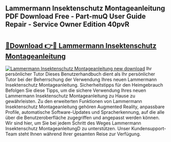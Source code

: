 ## Lammermann Insektenschutz Montageanleitung PDF Download Free - Part-muQ User Guide Repair - Service Owner Edition 40pvR

# <h2><a href="http://df8rkg.blite.top/?on=Lammermann+Insektenschutz+Montageanleitung">🔗Download 👉🔴 Lammermann Insektenschutz Montageanleitung</a></h2>

[![Lammermann Insektenschutz Montageanleitung new download](https://i.imgur.com/lujVjoI.png)](http://df8rkg.blite.top/?on=Lammermann+Insektenschutz+Montageanleitung)
Ihr persönlicher Tutor Dieses Benutzerhandbuch dient als Ihr persönlicher Tutor bei der Beherrschung der Verwendung Ihres neuen Lammermann Insektenschutz Montageanleitung. Sicherheitstipps für den Heimgebrauch Befolgen Sie diese Tipps, um die sichere Verwendung Ihres neuen Lammermann Insektenschutz Montageanleitung zu Hause zu gewährleisten. Zu den erweiterten Funktionen von Lammermann Insektenschutz Montageanleitung gehören Augmented Reality, anpassbare Profile, automatische Software-Updates und Spracherkennung, auf die alle über die Benutzeroberfläche zugegriffen und angepasst werden können. Wir sind hier, um Sie bei jedem Schritt des Weges Lammermann Insektenschutz MontageanleitungD zu unterstützen. Unser Kundensupport-Team steht Ihnen während Ihrer gesamten Reise zur Verfügung.
